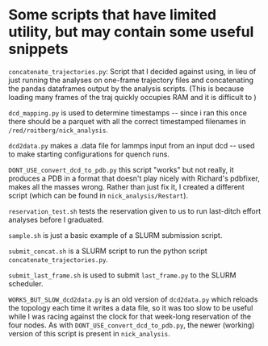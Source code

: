 # Some scripts that have limited utility, but may contain some useful snippets

`concatenate_trajectories.py`: Script that I decided against using, in lieu of just running the analyses on one-frame trajectory files and concatenating the pandas dataframes output by the analysis scripts. (This is because loading many frames of the traj quickly occupies RAM and it is difficult to )

`dcd_mapping.py` is used to determine timestamps -- since i ran this once there should be a parquet with all the correct timestamped filenames in `/red/roitberg/nick_analysis`.

`dcd2data.py` makes a .data file for lammps input from an input dcd -- used to make starting configurations for quench runs.

`DONT_USE_convert_dcd_to_pdb.py` this script "works" but not really, it produces a PDB in a format that doesn't play nicely with Richard's pdbfixer, makes all the masses wrong. Rather than just fix it, I created a different script (which can be found in `nick_analysis/Restart`).

`reservation_test.sh` tests the reservation given to us to run last-ditch effort analyses before I graduated.

`sample.sh` is just a basic example of a SLURM submission script.

`submit_concat.sh` is a SLURM script to run the python script `concatenate_trajectories.py`.

`submit_last_frame.sh` is used to submit `last_frame.py` to the SLURM scheduler.

`WORKS_BUT_SLOW_dcd2data.py` is an old version of `dcd2data.py` which reloads the topology each time it writes a data file, so it was too slow to be useful while I was racing against the clock for that week-long reservation of the four nodes. As with `DONT_USE_convert_dcd_to_pdb.py`, the newer (working) version of this script is present in `nick_analysis`.



